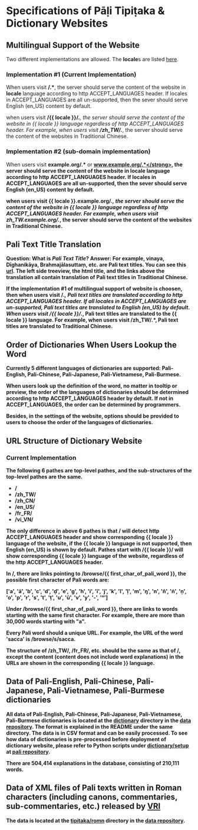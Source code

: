 # Specifications of Pāḷi Tipiṭaka & Dictionary Websites

## Multilingual Support of the Website

Two different implementations are allowed. The <strong>locale</strong>s are listed [here](http://www.roseindia.net/tutorials/I18N/locales-list.shtml).

### Implementation #1 (Current Implementation)

When users visit <strong>/.*</strong>, the server should serve the content of the website in <strong>locale</strong> language according to http ACCEPT_LANGUAGES header. If locales in ACCEPT_LANGUAGES are all un-supported, then the sever should serve English (en_US) content by default.

when users visit <strong>/{{ locale }}/.*</strong>, the server should serve the content of the website in {{ locale }} language regardless of http ACCEPT_LANGUAGES header. For example, when users visit <strong>/zh_TW/.*</strong>, the server should serve the content of the websites in Traditional Chinese.

### Implementation #2 (sub-domain implementation)

When users visit <strong>example.org/.*</strong> or <strong>www.example.org/.*</strong>, the server should serve the content of the website in <strong>locale</strong> language according to http ACCEPT_LANGUAGES header. If locales in ACCEPT_LANGUAGES are all un-supported, then the sever should serve English (en_US) content by default.

when users visit <strong>{{ locale }}.example.org/.*</strong>, the server should serve the content of the website in {{ locale }} language regardless of http ACCEPT_LANGUAGES header. For example, when users visit <strong>zh_TW.example.org/.*</strong>, the server should serve the content of the websites in Traditional Chinese.

## Pali Text Title Translation

Question: What is <em>Pali Text Title</em>?
Answer: For example, <strong>vinaya</strong>, <strong>Dīghanikāya</strong>, <strong>Brahmajālasuttaṃ</strong>, etc. are Pali text titles. You can see this [url](http://epalitipitaka.appspot.com/zh_TW/canon/sutta/khuddaka/khuddakap%C4%81%E1%B9%ADha/sara%E1%B9%87attaya%E1%B9%83). The left side treeview, the html title, and the links above the translation all contain translation of Pali text titles in Traditional Chinese.

If the implementation #1 of multilingual support of website is choosen, then when users visit <strong>/.*</strong>, Pali text titles are translated according to http ACCEPT_LANGUAGES header. If all locales in ACCEPT_LANGUAGES are un-supported, Pali text titles are translated to English (en_US) by default.
When users visit <strong>/{{ locale }}/.*</strong>, Pali text titles are translated to the {{ locale }} language. For example, when users visit <strong>/zh_TW/.*</strong>, Pali text titles are translated to Traditional Chinese.

## Order of Dictionaries When Users Lookup the Word

Currently 5 different languages of dictionaries are supported: Pali-English, Pali-Chinese, Pali-Japanese, Pali-Vietnamese, Pali-Burmese.

When users look up the definition of the word, no matter in tooltip or preview, the order of the languages of dictionaries should be determined according to http ACCEPT_LANGUAGES header by default. If not in ACCEPT_LANGUAGES, the order can be determined by programmers.

Besides, in the settings of the website, options should be provided to users to choose the order of the languages of dictionaries.

## URL Structure of Dictionary Website

### Current Implementation

The following 6 pathes are top-level pathes, and the sub-structures of the top-level pathes are the same.

* <strong>/</strong>
* <strong>/zh_TW/</strong>
* <strong>/zh_CN/</strong>
* <strong>/en_US/</strong>
* <strong>/fr_FR/</strong>
* <strong>/vi_VN/</strong>

The only difference in above 6 pathes is that <strong>/</strong> will detect http ACCEPT_LANGUAGES header and show corresponding {{ locale }} language of the website, if the {{ locale }} language is not supported, then English (en_US) is shown by default. Pathes start with <strong>/{{ locale }}/</strong> will show corresponding {{ locale }} language of the website, regardless of the http ACCEPT_LANGUAGES header.

In <strong>/</strong>, there are links pointing to <strong>/browse/{{ first_char_of_pali_word }}</strong>, the possible first character of Pali words are:

['a', 'ā', 'b', 'c', 'd', 'ḍ', 'e', 'g', 'h', 'i', 'ī', 'j', 'k', 'l', 'ḷ', 'm', 'ŋ', 'n', 'ñ', 'ṅ', 'ṇ', 'o', 'p', 'r', 's', 't', 'ṭ', 'u', 'ū', 'v', 'y', '-', '°']

Under <strong>/browse/{{ first_char_of_pali_word }}</strong>, there are links to words starting with the same first character. For example, there are more than 30,000 words starting with "a".

Every Pali word should a unique URL. For example, the URL of the word 'sacca' is <strong>/browse/s/sacca</strong>.

The structure of <strong>/zh_TW/</strong>, <strong>/fr_FR/</strong>, etc. should be the same as that of <strong>/</strong>, except the content (content does not include word explanations) in the URLs are shown in the corresponding {{ locale }} language.

## Data of Pali-English, Pali-Chinese, Pali-Japanese, Pali-Vietnamese, Pali-Burmese dictionaries

All data of Pali-English, Pali-Chinese, Pali-Japanese, Pali-Vietnamese, Pali-Burmese dictionaries is located at the [dictionary](https://github.com/siongui/data/tree/master/dictionary) directory in the [data repository](https://github.com/siongui/data). The format is explained in the README under the same directory. The data is in CSV format and can be easily processed. To see how data of dictionaries is pre-processed before deployment of dictionary website, please refer to Python scripts under [dictionary/setup](https://github.com/siongui/pali/tree/master/dictionary/setup) at [pali repository](https://github.com/siongui/pali).

There are 504,414 explanations in the database, consisting of 210,111 words.

## Data of XML files of Pali texts written in Roman characters (including canons, commentaries, sub-commentaries, etc.) released by [VRI](http://www.tipitaka.org/)

The data is located at the [tipitaka/romn](https://github.com/siongui/data/tree/master/tipitaka/romn) directory in the [data repository](https://github.com/siongui/data).

